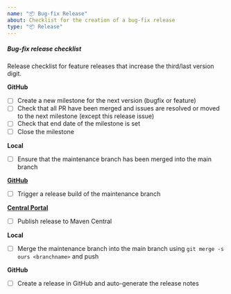 ```yaml
---
name: "📦 Bug-fix Release"
about: Checklist for the creation of a bug-fix release
type: "📦 Release"
---
```


##### Bug-fix release checklist

Release checklist for feature releases that increase the third/last version digit.

**GitHub**
- [ ] Create a new milestone for the next version (bugfix or feature)
- [ ] Check that all PR have been merged and issues are resolved or moved to the next milestone (except this release issue)
- [ ] Check that end date of the milestone is set
- [ ] Close the milestone

**Local**
- [ ] Ensure that the maintenance branch has been merged into the main branch

**[GitHub](https:../actions/workflows/maven-release-build.yml)**
- [ ] Trigger a release build of the maintenance branch

**[Central Portal](https://central.sonatype.com/publishing/deployments)**
- [ ] Publish release to Maven Central

**Local**
- [ ] Merge the maintenance branch into the main branch using `git merge -s ours <branchname>` and push

**GitHub**
- [ ] Create a release in GitHub and auto-generate the release notes
